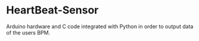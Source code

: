 # HeartBeat-Sensor
Arduino hardware and C code integrated with Python in order to output data of the users BPM.

